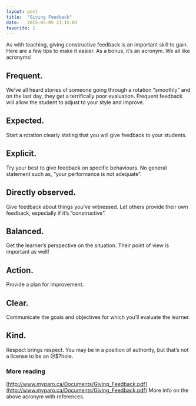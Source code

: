 ```yaml
---
layout: post
title:  "Giving Feedback"
date:   2015-05-05 21:15:03
favorite: 1
---
```


As with teaching, giving constructive feedback is an important skill to gain. Here are a few tips to make it easier. As a bonus, it’s an acronym. We all like acronyms!<!--more-->

## **F**requent.

We’ve all heard stories of someone going through a rotation “smoothly” and on the last day, they get a terrifically poor evaluation. Frequent feedback will allow the student to adjust to your style and improve.

## **E**xpected.

Start a rotation clearly stating that you will give feedback to your students.

## **E**xplicit.

Try your best to give feedback on specific behaviours. No general statement such as, “your performance is not adequate”.

## **D**irectly observed.

Give feedback about things you’ve witnessed. Let others provide their own feedback, especially if it’s “constructive”.

## **B**alanced.

Get the learner’s perspective on the situation. Their point of view is important as well!

## **A**ction.

Provide a plan for improvement.

## **C**lear.

Communicate the goals and objectives for which you’ll evaluate the learner.

## **K**ind.

Respect brings respect. You may be in a position of authority, but that’s not a license to be an @$?hole.

### More reading

[http://www.myparo.ca/Documents/Giving_Feedback.pdf](http://www.myparo.ca/Documents/Giving_Feedback.pdf)
More info on the above acronym with references.
